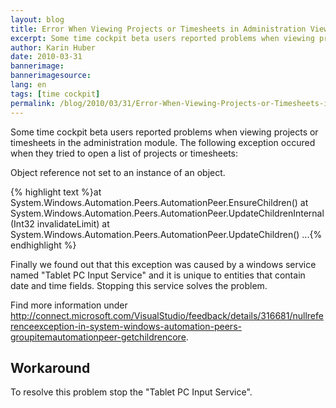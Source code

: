 ```yaml
---
layout: blog
title: Error When Viewing Projects or Timesheets in Administration View 
excerpt: Some time cockpit beta users reported problems when viewing projects or timesheets in the administration module. The following exception occured when they tried to open a list of projects or timesheets.
author: Karin Huber
date: 2010-03-31
bannerimage: 
bannerimagesource: 
lang: en
tags: [time cockpit]
permalink: /blog/2010/03/31/Error-When-Viewing-Projects-or-Timesheets-in-Administration-View-
---
```


<p>Some time cockpit beta users reported problems when viewing projects or timesheets in the administration module. The following exception occured when they tried to open a list of projects or timesheets:</p><p class="Code">Object reference not set to an instance of an object.</p>{% highlight text %}at System.Windows.Automation.Peers.AutomationPeer.EnsureChildren()
at System.Windows.Automation.Peers.AutomationPeer.UpdateChildrenInternal(Int32 invalidateLimit)
at System.Windows.Automation.Peers.AutomationPeer.UpdateChildren()
...{% endhighlight %}<p>Finally we found out that this exception was caused by a windows service named "Tablet PC Input Service" and it is unique to entities that contain date and time fields. Stopping this service solves the problem.</p><p>Find more information under <a href="http://connect.microsoft.com/VisualStudio/feedback/details/316681/nullreferenceexception-in-system-windows-automation-peers-groupitemautomationpeer-getchildrencore" target="_blank">http://connect.microsoft.com/VisualStudio/feedback/details/316681/nullreferenceexception-in-system-windows-automation-peers-groupitemautomationpeer-getchildrencore</a>.</p><h2>Workaround</h2><p>To resolve this problem stop the "Tablet PC Input Service". </p>